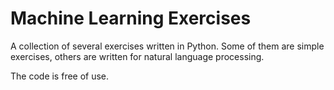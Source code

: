 # Machine Learning Exercises

A collection of several exercises written in Python.
Some of them are simple exercises, others are written for natural language processing.

The code is free of use.
